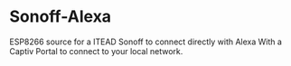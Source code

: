 # Sonoff-Alexa
ESP8266 source for a ITEAD Sonoff to connect directly with Alexa
With a Captiv Portal to connect to your local network.

